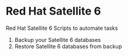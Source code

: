 # Red Hat Satellite 6
Red Hat Satellite 6 Scripts to automate tasks
1. Backup your Satellite 6 databases
2. Restore Satellite 6 databases from backup
